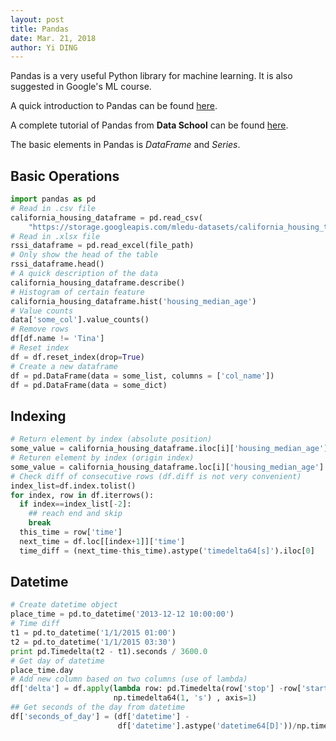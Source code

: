 ```yaml
---
layout: post
title: Pandas
date: Mar. 21, 2018
author: Yi DING
---
```


Pandas is a very useful Python library for machine learning. It is also suggested in Google's ML course.

A quick introduction to Pandas can be found [here](https://colab.research.google.com/notebooks/mlcc/intro_to_pandas.ipynb?hl=en#scrollTo=av6RYOraVG1V).

A complete tutorial of Pandas from **Data School** can be  found [here](http://www.dataschool.io/easier-data-analysis-with-pandas/).

The basic elements in Pandas is *DataFrame* and *Series*.

## Basic Operations

``` python
import pandas as pd
# Read in .csv file
california_housing_dataframe = pd.read_csv(
    "https://storage.googleapis.com/mledu-datasets/california_housing_train.csv", sep=",")
# Read in .xlsx file
rssi_dataframe = pd.read_excel(file_path)
# Only show the head of the table
rssi_dataframe.head()
# A quick description of the data
california_housing_dataframe.describe()
# Histogram of certain feature
california_housing_dataframe.hist('housing_median_age')
# Value counts
data['some_col'].value_counts()
# Remove rows
df[df.name != 'Tina']
# Reset index
df = df.reset_index(drop=True)
# Create a new dataframe
df = pd.DataFrame(data = some_list, columns = ['col_name'])
df = pd.DataFrame(data = some_dict)
```

## Indexing
``` python
# Return element by index (absolute position)
some_value = california_housing_dataframe.iloc[i]['housing_median_age']
# Returen element by index (origin index)
some_value = california_housing_dataframe.loc[i]['housing_median_age']
# Check diff of consecutive rows (df.diff is not very convenient)
index_list=df.index.tolist()
for index, row in df.iterrows():
  if index==index_list[-2]:
    ## reach end and skip
    break
  this_time = row['time']
  next_time = df.loc[[index+1]]['time']
  time_diff = (next_time-this_time).astype('timedelta64[s]').iloc[0]
```

## Datetime

```python
# Create datetime object
place_time = pd.to_datetime('2013-12-12 10:00:00')
# Time diff
t1 = pd.to_datetime('1/1/2015 01:00')
t2 = pd.to_datetime('1/1/2015 03:30')
print pd.Timedelta(t2 - t1).seconds / 3600.0
# Get day of datetime
place_time.day
# Add new column based on two columns (use of lambda)
df['delta'] = df.apply(lambda row: pd.Timedelta(row['stop'] -row['start']) /
                       np.timedelta64(1, 's') , axis=1)
## Get seconds of the day from datetime
df['seconds_of_day'] = (df['datetime'] -
                        df['datetime'].astype('datetime64[D]'))/np.timedelta64(1,'s')
```

